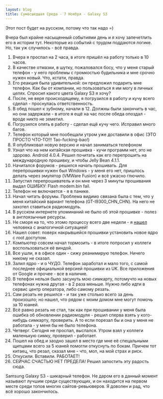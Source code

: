 ```yaml
---
layout: blog
title: Сумасшедшая Среда - 7 Ноября - Galaxy S3
---
```


Этот пост будет на русском, потому что так надо =)

Вчера был крайне насыщенный событиями день и я хочу запечетлить его в истории тут.
Некоторые из событий с трудом поддаются логике. Но, так уж случилось - всё правда.

1. Вчера я проспал на 2 часа, в итоге пришёл на работу только в 10 часов. 
2. В качестве отмазки, в шутку, пожаловался босу, что у меня старый телефон - у него проблемы с громкостью будильника и мне срочно нужен новый. Что, кстати, правда. 
3. Его реакция была удивительной: он предложил подарить мне телефон. Как бы от компании, но пользоваться я им могу в личных целях. Спросил какого цвета Galaxy S3 я хочу?  
4. После, не веря происходящему, я погрузился в работу и кучу всего сделал - проснулась ответственность. 
5. В обед пошел к зубному, начали в 12. Должны были закончить в час, но они задержали - в итоге я ещё на час после обеда опоздал - вроде никто не земетил. 
6. Погрузился опять в работу - сделал ещё кучу чего. Исправил много багов. 
7. Телефон который мне пообещали утром уже доставили в офис (ЭТО ПРОСТО ЧТО-ТО!!! Tao-fucking-bao!) 
8. Я опубликовал новую версию и начал заниматься телефоном 
9. Узнал что на нем китайская прошивка - кучи программ нет, это не здорово. Android 4.0.4. Решил почитать как его перепрошить на международную прошивку, и чтобы Jelly Bean 4.1.1. 
10. Начитался форумов - решился начать прошивать. Для перепрошивки нужен был Windows - у меня его нет, пришлось делать через эмулятор (VMWare Fusion) и всё ужасно глючило. 
11. Запустил перепрошиватель и он мне через 3 минуты прошивания выдал ОШИБКУ: Flash modem.bin fail. 
12. Телефон не включается - я в панике. 
13. Начал читать форумы. Проблема видимо связана была с тем, что у меня китайский вариант телефона (GT-I9300_CHN_CHN). На него не захотел ставиться радиомодуль. 
14. В русском интернете упоминаний не было об этой прошивке - полез в англоязычные ресурсы. 
15. Не сморя на то, что этомо процессу всего две недели - я [нашел](http://forum.xda-developers.com/showthread.php?p=33827308) человека с аналогичной ситуацией! 
16. Нашел совет: поверх накрывшейся прошивки установить новое ядро с root доступом. 
17. Компьютер совсем начал тормозить - в итоге попросил у коллеги воспользоваться её виндой. 
18. Все ушли, я в офисе один - сижу реанимирую телефон. Ничего никому не сказал. 
19. Залил ядро - и о ЧУДО. Телефон заработал и мало того, с самой последнее официальной версией прошивки из UK. Все приложения от Google и прочее - все в наличие. 
20. В телефон нельзя было засунуть мою симкарту, потомучто на новых телефонах нужна другая - в 2 раза меньше. Нужно либо идти в сервис центр оператора, либо самому резать. 
21. Сам резать не решился - и так уже столько всего за день произошло; но нашел, что рядом с моим домом мне могут помочь за 10 юаней. 
22. Всё равно резать не стал, так как при прошивании у меня была ошибка об обновлении радиомодуля - решил сперва взять у кого-нибудь симкарту, проверить. А то если порезал бы и она у меня не работала - у меня бы не было телефона. 
23. Четверг. Сегодня не проспал, выспался. Утром взял у коллеги маленькую симку, проверил - работает. 
24. Пошел на обед и заодно зашел в место где мне её спецальными щипцами всего за 5 юаней помогли откуснуть по бокам. Причем тот китаец, что резал, сказал мне - что, мол, на мой страх и риск. 
25. Откусили. Вставили. РАБОТАЕТ! 
26. СЕЙЧАС СЧАСТЬЮ НЕТ ПРЕДЕЛА! Решил запостить эту радость сюда. 

Samsung Galaxy S3 - шикарный телефон. Не даром его в данный момент называют лучшим среди существующих, и он находится на первом месте среди топов многих сайтов-ревьюверов.
Я доволен и рад, что всё хорошо закончилось. 